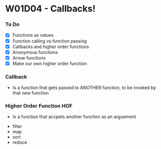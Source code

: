 # W01D04 - Callbacks!

### To Do

- [x] Functions as values
- [x] Function calling vs function passing
- [x] Callbacks and higher order functions
- [x] Anonymous functions
- [x] Arrow functions
- [x] Make our own higher order function

### Callback

- Is a function that gets passed to ANOTHER function, to be invoked by that new function

### Higher Order Function HOF

- Is a function that accpets another function as an arguement

* filter
* map
* sort
* reduce
